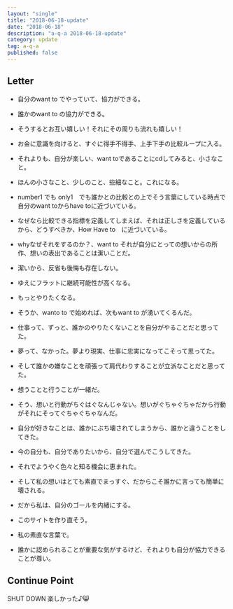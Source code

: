 ```yaml
---
layout: "single"
title: "2018-06-18-update"
date: "2018-06-18"
description: "a-q-a 2018-06-18-update"
category: update
tag: a-q-a
published: false
---
```


## Letter
- 自分のwant to でやっていて、協力ができる。
- 誰かのwant to の協力ができる。
- そうするとお互い嬉しい！それにその周りも流れも嬉しい！

- お金に意識を向けると、すぐに得手不得手、上手下手の比較ループに入る。
- それよりも、自分が楽しい、want toであることにcdしてみると、小さなこと。
- ほんの小さなこと、少しのこと、些細なこと。これになる。

- number1 でも only1　でも誰かとの比較との上でそう言葉にしている時点で自分のwant toからhave toに近づいている。
- なぜなら比較できる指標を定義してしまえば、それは正しさを定義しているから、どうすべきか、How Have to　に近づいている。

- whyなぜそれをするのか？、want to それが自分にとっての想いからの所作、想いの表出であることは潔いことだ。
- 潔いから、反省も後悔も存在しない。
- ゆえにフラットに継続可能性が高くなる。
- もっとやりたくなる。

- そうか、wanto to で始めれば、次もwant to が湧いてくるんだ。

- 仕事って、ずっと、誰かのやりたくないことを自分がやることだと思ってた。
- 夢って、なかった。夢より現実、仕事に忠実になってこそって思ってた。
- そして誰かの嫌なことを頑張って肩代わりすることが立派なことだと思ってた。
- 想うことと行うことが一緒だ。
- そう、想いと行動がちぐはぐなんじゃない。想いがぐちゃぐちゃだから行動がそれにそってぐちゃぐちゃなんだ。

- 自分が好きなことは、誰かにぶち壊されてしまうから、誰かと違うことをしてきた。
- 今の自分も、自分でありたいから、自分で選んでこうしてきた。
- それでようやく色々と知る機会に恵まれた。
- そして私の想いはとても素直でまっすぐ、だからこそ誰かに言っても簡単に壊される。
- だから私は、自分のゴールを内緒にする。
- このサイトを作り直そう。
- 私の素直な言葉で。

- 誰かに認められることが重要な気がするけど、それよりも自分が協力できることが尊い。

## Continue Point

SHUT DOWN
楽しかった♪:smile_cat:
